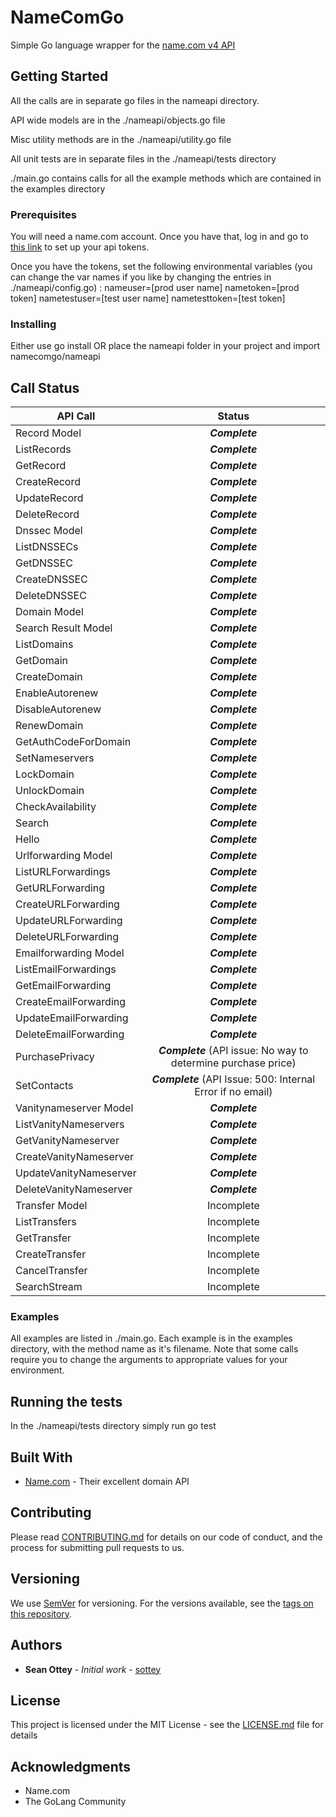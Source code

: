 # NameComGo

Simple Go language wrapper for the [name.com v4 API](https://www.name.com/api-docs)

## Getting Started

All the calls are in separate go files in the nameapi directory.

API wide models are in the ./nameapi/objects.go file

Misc utility methods are in the ./nameapi/utility.go file

All unit tests are in separate files in the ./nameapi/tests directory

./main.go contains calls for all the example methods which are contained in the examples directory

### Prerequisites

You will need a name.com account. Once you have that, log in and go to [this link](https://www.name.com/account/settings/api) to set up your api tokens.

Once you have the tokens, set the following environmental variables (you can change the var names if you like by changing the entries in ./nameapi/config.go)   :
nameuser=[prod user name]
nametoken=[prod token]
nametestuser=[test user name]
nametesttoken=[test token]

### Installing

Either use go install OR place the nameapi folder in your project and import namecomgo/nameapi

## Call Status

| API Call      | Status
| ------------- |:-------------:
|Record Model | ***Complete***
|ListRecords | ***Complete***
|GetRecord | ***Complete***
|CreateRecord | ***Complete***
|UpdateRecord | ***Complete***
|DeleteRecord | ***Complete***
|Dnssec Model | ***Complete***
|ListDNSSECs | ***Complete***
|GetDNSSEC | ***Complete***
|CreateDNSSEC | ***Complete***
|DeleteDNSSEC | ***Complete***
|Domain Model | ***Complete***
|Search Result Model | ***Complete***
|ListDomains | ***Complete***
|GetDomain | ***Complete***
|CreateDomain | ***Complete***
|EnableAutorenew | ***Complete***
|DisableAutorenew | ***Complete***
|RenewDomain | ***Complete***
|GetAuthCodeForDomain | ***Complete***
|SetNameservers | ***Complete***
|LockDomain | ***Complete***
|UnlockDomain | ***Complete***
|CheckAvailability | ***Complete***
|Search | ***Complete***
|Hello | ***Complete***
|Urlforwarding Model | ***Complete***
|ListURLForwardings | ***Complete***
|GetURLForwarding | ***Complete***
|CreateURLForwarding | ***Complete***
|UpdateURLForwarding | ***Complete***
|DeleteURLForwarding | ***Complete***
|Emailforwarding Model | ***Complete***
|ListEmailForwardings | ***Complete***
|GetEmailForwarding | ***Complete***
|CreateEmailForwarding | ***Complete***
|UpdateEmailForwarding | ***Complete***
|DeleteEmailForwarding | ***Complete***
|PurchasePrivacy | ***Complete*** (API issue: No way to determine purchase price)
|SetContacts | ***Complete*** (API Issue: 500: Internal Error if no email)
|Vanitynameserver Model | ***Complete***
|ListVanityNameservers | ***Complete***
|GetVanityNameserver | ***Complete***
|CreateVanityNameserver | ***Complete***
|UpdateVanityNameserver | ***Complete***
|DeleteVanityNameserver | ***Complete***
|Transfer Model | Incomplete
|ListTransfers | Incomplete
|GetTransfer | Incomplete
|CreateTransfer | Incomplete
|CancelTransfer | Incomplete
|SearchStream | Incomplete


### Examples

All examples are listed in ./main.go. Each example is in the examples directory, with the method name as it's filename. Note that some calls require you to change the arguments to appropriate values for your environment.

## Running the tests

In the ./nameapi/tests directory simply run go test

## Built With

* [Name.com](http://www.name.com/) - Their excellent domain API

## Contributing

Please read [CONTRIBUTING.md](https://gist.github.com/PurpleBooth/b24679402957c63ec426) for details on our code of conduct, and the process for submitting pull requests to us.

## Versioning

We use [SemVer](http://semver.org/) for versioning. For the versions available, see the [tags on this repository](https://github.com/your/project/tags).

## Authors

* **Sean Ottey** - *Initial work* - [sottey](https://github.com/sottey)

## License

This project is licensed under the MIT License - see the [LICENSE.md](LICENSE.md) file for details

## Acknowledgments

* Name.com
* The GoLang Community

